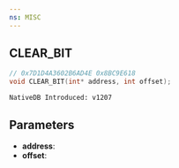```yaml
---
ns: MISC
---
```

## CLEAR_BIT

```c
// 0x7D1D4A3602B6AD4E 0x8BC9E618
void CLEAR_BIT(int* address, int offset);
```

```
NativeDB Introduced: v1207
```

## Parameters
* **address**:
* **offset**:
